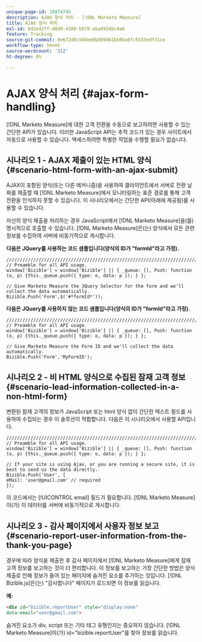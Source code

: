 ```yaml
---
unique-page-id: 18874745
description: AJAX 양식 처리 - [!DNL Marketo Measure]
title: AJAX 양식 처리
exl-id: 042e42ff-d8d9-4380-b878-aba4934bc4a0
feature: Tracking
source-git-commit: 9e672d0c568ee0b889461bb8ba6fc6333edf31ce
workflow-type: tm+mt
source-wordcount: '312'
ht-degree: 0%

---
```


# AJAX 양식 처리 {#ajax-form-handling}

[!DNL Marketo Measure]에 대한 고객 전환을 수동으로 보고하려면 사용할 수 있는 간단한 API가 있습니다. 이러한 JavaScript API는 추적 코드가 있는 경우 사이트에서 자동으로 사용할 수 있습니다. 액세스하려면 특별한 작업을 수행할 필요가 없습니다.

## 시나리오 1 - AJAX 제출이 있는 HTML 양식 {#scenario-html-form-with-an-ajax-submit}

AJAX이 포함된 양식(또는 다른 메커니즘)을 사용하여 클라이언트에서 서버로 전환 날짜를 제출할 때 [!DNL Marketo Measure]에서 모니터링하는 표준 경로를 통해 고객 전환을 인식하지 못할 수 있습니다. 이 시나리오에서는 간단한 API(아래에 제공됨)를 사용할 수 있습니다.

자신의 양식 제출을 처리하는 경우 JavaScript에서 [!DNL Marketo Measure]을(를) 명시적으로 호출할 수 있습니다. [!DNL Marketo Measure]은(는) 양식에서 모든 관련 정보를 수집하여 서버에 비동기적으로 게시합니다.

**다음은 JQuery를 사용하는 코드 샘플입니다(양식의 ID가 &quot;formId&quot;라고 가정).**

```jquery
///////////////////////////////////////////////////////////////////////  
// Preamble for all API usage.  
window['Bizible'] = window['Bizible'] || { _queue: [], Push: function (o, p) {this._queue.push({ type: o, data: p }); } };  
  
// Give Marketo Measure the JQuery Selector for the form and we'll collect the data automatically.  
Bizible.Push('Form',$('#*formId*'));
```

**다음은 JQuery를 사용하지 않는 코드 샘플입니다(양식의 ID가 &quot;formId&quot;라고 가정).**

```jquery
///////////////////////////////////////////////////////////////////////  
// Preamble for all API usage.  
window['Bizible'] = window['Bizible'] || { _queue: [], Push: function (o, p) {this._queue.push({ type: o, data: p }); } };  
  
// Give Marketo Measure the Form ID and we'll collect the data automatically.
Bizible.Push('Form','MyFormID');
```

## 시나리오 2 - 비 HTML 양식으로 수집된 잠재 고객 정보 {#scenario-lead-information-collected-in-a-non-html-form}

변환된 잠재 고객의 정보가 JavaScript 또는 html 양식 없이 간단한 텍스트 필드를 사용하여 수집되는 경우 이 솔루션이 적합합니다. 다음은 이 시나리오에서 사용할 API입니다.

```jquery
///////////////////////////////////////////////////////////////////////  
// Preamble for all API usage.  
window['Bizible'] = window['Bizible'] || { _queue: [], Push: function (o, p) {this._queue.push({ type: o, data: p }); } };  
  
// If your site is using Ajax, or you are running a secure site, it is best to send us the data directly.  
Bizible.Push('User', {
eMail: 'user@gmail.com' // required  
});  
```

이 코드에서는 [!UICONTROL email] 필드가 필요합니다. [!DNL Marketo Measure]이(가) 이 데이터를 서버에 비동기적으로 게시합니다.

## 시나리오 3 - 감사 페이지에서 사용자 정보 보고 {#scenario-report-user-information-from-the-thank-you-page}

경우에 따라 양식을 제출한 후 감사 페이지에서 [!DNL Marketo Measure]에게 잠재 고객 정보를 보고하는 것이 더 편리합니다. 이 정보를 보고하는 가장 간단한 방법은 양식 제출로 인해 정보가 들어 있는 페이지에 숨겨진 요소를 추가하는 것입니다. [!DNL Bizible.js]은(는) &quot;감사합니다&quot; 페이지가 로드되면 이 정보를 읽습니다.

**예:**

```html
<div id="bizible.reportUser" style="display:none"  
data-email="user@gmail.com">  
```

숨겨진 요소가 div, script 또는 기타 태그 유형인지는 중요하지 않습니다. [!DNL Marketo Measure]이(가) id=&quot;bizible.reportUser&quot;를 찾아 정보를 읽습니다.
